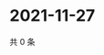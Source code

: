 # 2021-11-27

共 0 条

<!-- BEGIN WEIBO -->
<!-- 最后更新时间 Sat Nov 27 2021 07:08:49 GMT+0800 (China Standard Time) -->

<!-- END WEIBO -->
